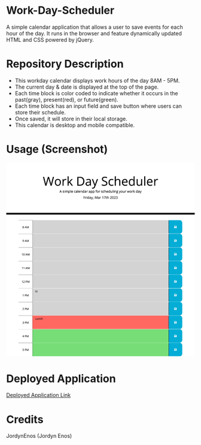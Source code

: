 # Work-Day-Scheduler

A simple calendar application that allows a user to save events for each hour of the day. It runs in the browser and feature dynamically updated HTML and CSS powered by jQuery.

# Repository Description

- This workday calendar displays work hours of the day 8AM - 5PM.
- The current day & date is displayed at the top of the page.
- Each time block is color coded to indicate whether it occurs in the past(gray), present(red), or future(green).
- Each time block has an input field and save button where users can store their schedule.
- Once saved, it will store in their local storage.
- This calendar is desktop and mobile compatible.

# Usage (Screenshot)

![Screenshot of Work Day Scheduler](https://github.com/JordynEnos/3rd-party-api-workday-schedule/blob/fc15033b82ed8c982e9e0cd1d89149ad813c9bee/workday-scheduler-screenshot.png)

# Deployed Application 

[Deployed Application Link](https://jordynenos.github.io/3rd-party-api-workday-schedule/)


# Credits

JordynEnos (Jordyn Enos)